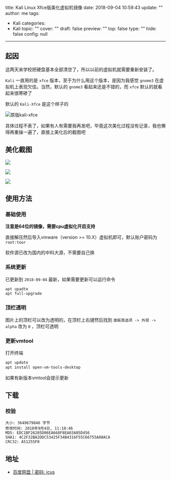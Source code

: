title: Kali Linux Xfce版美化虚拟机镜像
date: 2018-09-04 10:59:43
update: ""
author: me
tags: 
- Kali
categories: 
- Kali
topic: ""
cover: ""
draft: false
preview: ""
top: false
type: ""
hide: false
config: null


---



## 起因

这两天来学校把硬盘基本全部清空了，所以以前的虚拟机就需要重新安装了。

`Kali` 一直用的是 `xfce` 版本，至于为什么用这个版本，是因为我感觉 `gnome3` 在虚拟机上表现欠佳。当然，默认的 `gnome3` 看起来还是不错的，而 `xfce` 默认的就看起来很寒碜了

默认的 `Kali-Xfce` 是这个样子的

<!--more-->

![原版kali-xfce](http://ww1.sinaimg.cn/large/c0264382ly1fuxco29z1zj20le0c0146.jpg)

具体过程不表了，如果有人有需要我再发吧，毕竟这次美化过程没有记录，我也懒得再重操一遍了，直接上美化后的截图吧

## 美化截图

![](http://ww1.sinaimg.cn/large/c0264382ly1fuxcov30z4j21hc0u07bd.jpg)

![](http://ww1.sinaimg.cn/large/c0264382ly1fuxd0a4t5ej21hc0u0u0x.jpg)

![](http://ww1.sinaimg.cn/large/c0264382ly1fuxd11uu4qj21hc0u0b29.jpg)

## 使用方法

### 基础使用

**注意是64位的镜像，需要cpu虚拟化开启支持**

直接解压然后导入vmware（version >= 10.X）虚拟机即可，默认账户密码为 `root:toor`

软件源已改为国内的中科大源，不需要自己换

### 系统更新

已更新到 `2018-09-04` 最新，如果需要更新可以运行命令

```bash
apt upadte
apt full-upgrade
```

### 顶栏透明

图片上的顶栏可以改为透明的，在顶栏上右键然后找到 `面板首选项 -> 外观 -> alpha` 改为 `0` ，顶栏可透明

### 更新vmtool

打开终端

```bash
apt update
apt install open-vm-tools-desktop
```

如果有新版本vmtool会提示更新

## 下载

### 校验

```
大小: 3649679846 字节
修改时间: 2018年9月4日, 11:18:46
MD5: EDC1BF26205D06EA668F8EA03A05D456
SHA1: 4C2F32BA2DDC53425F34B4316F55C66755A08ACA
CRC32: A51255F0
```

## 地址

- [百度网盘 | 密码: jcus](https://pan.baidu.com/s/1Neyff9GpVm08w5A6lesmQQ)
